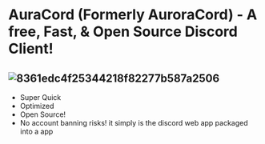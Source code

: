 # AuraCord (Formerly AuroraCord) - A free, Fast, & Open Source Discord Client!

![8361edc4f25344218f82277b587a2506](https://github.com/colebolebole/AuroraCord/assets/88512222/e689b999-e9ff-4c25-883a-de9feb3de311)
---
- Super Quick
- Optimized
- Open Source!
- No account banning risks! it simply is the discord web app packaged into a app
